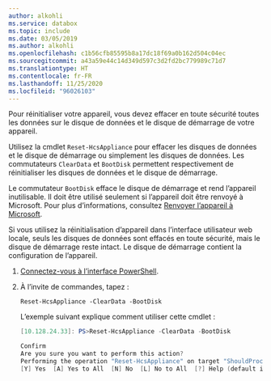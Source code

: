 ```yaml
---
author: alkohli
ms.service: databox
ms.topic: include
ms.date: 03/05/2019
ms.author: alkohli
ms.openlocfilehash: c1b56cfb85595b8a17dc18f69a0b162d504c04ec
ms.sourcegitcommit: a43a59e44c14d349d597c3d2fd2bc779989c71d7
ms.translationtype: HT
ms.contentlocale: fr-FR
ms.lasthandoff: 11/25/2020
ms.locfileid: "96026103"
---
```

Pour réinitialiser votre appareil, vous devez effacer en toute sécurité toutes les données sur le disque de données et le disque de démarrage de votre appareil. 

Utilisez la cmdlet `Reset-HcsAppliance` pour effacer les disques de données et le disque de démarrage ou simplement les disques de données. Les commutateurs `ClearData` et `BootDisk` permettent respectivement de réinitialiser les disques de données et le disque de démarrage.

Le commutateur `BootDisk` efface le disque de démarrage et rend l’appareil inutilisable. Il doit être utilisé seulement si l’appareil doit être renvoyé à Microsoft. Pour plus d’informations, consultez [Renvoyer l’appareil à Microsoft](../articles/databox-online/azure-stack-edge-return-device.md).

Si vous utilisez la réinitialisation d’appareil dans l’interface utilisateur web locale, seuls les disques de données sont effacés en toute sécurité, mais le disque de démarrage reste intact. Le disque de démarrage contient la configuration de l’appareil.

1. [Connectez-vous à l’interface PowerShell](#connect-to-the-powershell-interface).
2. À l’invite de commandes, tapez :

    `Reset-HcsAppliance -ClearData -BootDisk`

    L’exemple suivant explique comment utiliser cette cmdlet :

    ```powershell
    [10.128.24.33]: PS>Reset-HcsAppliance -ClearData -BootDisk

    Confirm
    Are you sure you want to perform this action?
    Performing the operation "Reset-HcsAppliance" on target "ShouldProcess appliance".
    [Y] Yes  [A] Yes to All  [N] No  [L] No to All  [?] Help (default is "Y"): N
    ```
